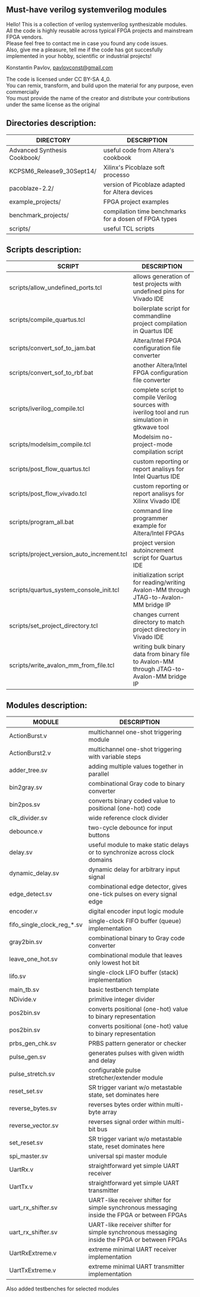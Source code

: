 Must-have verilog systemverilog modules
---------------------------------------

Hello! This is a collection of verilog systemverilog synthesizable modules.<br>
All the code is highly reusable across typical FPGA projects and mainstream FPGA vendors.<br>
Please feel free to contact me in case you found any code issues.<br>
Also, give me a pleasure, tell me if the code has got succesfully implemented in your hobby, scientific or industrial projects!<br>

Konstantin Pavlov, pavlovconst@gmail.com

The code is licensed under CC BY-SA 4_0.<br>
You can remix, transform, and build upon the material for any purpose, even commercially<br>
You must provide the name of the creator and distribute your contributions under the same license as the original<br>

Directories description:
-----------------------

| DIRECTORY | DESCRIPTION |
|-----------|-------------|
| Advanced Synthesis Cookbook/ | useful code from Altera's cookbook |
| KCPSM6_Release9_30Sept14/ | Xilinx's Picoblaze soft processo |
| pacoblaze-2.2/ | version of Picoblaze adapted for Altera devices |
| example_projects/ | FPGA project examples |
| benchmark_projects/ | compilation time benchmarks for a dosen of FPGA types |
| scripts/ | useful TCL scripts |

Scripts description:
--------------------

| SCRIPT | DESCRIPTION |
|--------|-------------|
| scripts/allow_undefined_ports.tcl | allows generation of test projects with undefined pins for Vivado IDE |
| scripts/compile_quartus.tcl | boilerplate script for commandline project compilation in Quartus IDE |
| scripts/convert_sof_to_jam.bat | Altera/Intel FPGA configuration file converter |
| scripts/convert_sof_to_rbf.bat | another Altera/Intel FPGA configuration file converter |
| scripts/iverilog_compile.tcl | complete script to compile Verilog sources with iverilog tool and run simulation in gtkwave tool |
| scripts/modelsim_compile.tcl | Modelsim no-project-mode compilation script |
| scripts/post_flow_quartus.tcl | custom reporting or report analisys for Intel Quartus IDE |
| scripts/post_flow_vivado.tcl | custom reporting or report analisys for Xilinx Vivado IDE |
| scripts/program_all.bat | command line programmer example for Altera/Intel FPGAs |
| scripts/project_version_auto_increment.tcl | project version autoincrement script for Quartus IDE |
| scripts/quartus_system_console_init.tcl | initialization script for reading/writing Avalon-MM through JTAG-to-Avalon-MM bridge IP |
| scripts/set_project_directory.tcl | changes current directory to match project directory in Vivado IDE |
| scripts/write_avalon_mm_from_file.tcl | writing bulk binary data from binary file to Avalon-MM through JTAG-to-Avalon-MM bridge IP |

Modules description:
--------------------
 
| MODULE | DESCRIPTION |
|--------|-------------|
| ActionBurst.v | multichannel one-shot triggering module |
| ActionBurst2.v | multichannel one-shot triggering with variable steps |
| adder_tree.sv | adding multiple values together in parallel |
| bin2gray.sv | combinational Gray code to binary converter |
| bin2pos.sv | converts binary coded value to positional (one-hot) code |
| clk_divider.sv | wide reference clock divider |
| debounce.v | two-cycle debounce for input buttons |
| delay.sv | useful module to make static delays or to synchronize across clock domains |
| dynamic_delay.sv | dynamic delay for arbitrary input signal |
| edge_detect.sv | combinational edge detector, gives one-tick pulses on every signal edge |
| encoder.v | digital encoder input logic module |
| fifo_single_clock_reg_*.sv | single-clock FIFO buffer (queue) implementation |
| gray2bin.sv | combinational binary to Gray code converter |
| leave_one_hot.sv | combinational module that leaves only lowest hot bit |
| lifo.sv | single-clock LIFO buffer (stack) implementation |
| main_tb.sv | basic testbench template |
| NDivide.v | primitive integer divider |
| pos2bin.sv | converts positional (one-hot) value to binary representation |
| pos2bin.sv | converts positional (one-hot) value to binary representation |
| prbs_gen_chk.sv | PRBS pattern generator or checker |
| pulse_gen.sv | generates pulses with given width and delay |
| pulse_stretch.sv | configurable pulse stretcher/extender module |
| reset_set.sv | SR trigger variant w/o metastable state, set dominates here |
| reverse_bytes.sv | reverses bytes order within multi-byte array |
| reverse_vector.sv | reverses signal order within multi-bit bus |
| set_reset.sv | SR trigger variant w/o metastable state, reset dominates here |
| spi_master.sv | universal spi master module |
| UartRx.v | straightforward yet simple UART receiver |
| UartTx.v | straightforward yet simple UART transmitter  |
| uart_rx_shifter.sv | UART-like receiver shifter for simple synchronous messaging inside the FPGA or between FPGAs |
| uart_rx_shifter.sv | UART-like receiver shifter for simple synchronous messaging inside the FPGA or between FPGAs |
| UartRxExtreme.v | extreme minimal UART receiver implementation |
| UartTxExtreme.v | extreme minimal UART transmitter implementation |

Also added testbenches for selected modules
